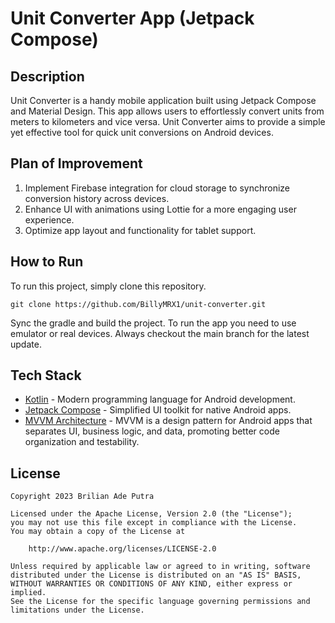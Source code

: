 # Unit Converter App (Jetpack Compose)

## Description

Unit Converter is a handy mobile application built using Jetpack Compose and Material Design. This app allows users to effortlessly convert units from meters to kilometers and vice versa. Unit Converter aims to provide a simple yet effective tool for quick unit conversions on Android devices.

## Plan of Improvement

1. Implement Firebase integration for cloud storage to synchronize conversion history across devices.
2. Enhance UI with animations using Lottie for a more engaging user experience.
3. Optimize app layout and functionality for tablet support.

## How to Run
To run this project, simply clone this repository.

```
git clone https://github.com/BillyMRX1/unit-converter.git
```

Sync the gradle and build the project. 
To run the app you need to use emulator or real devices. 
Always checkout the main branch for the latest update.

## Tech Stack
- [Kotlin](https://kotlinlang.org/) - Modern programming language for Android development.
- [Jetpack Compose](https://developer.android.com/jetpack/compose) - Simplified UI toolkit for native Android apps.
- [MVVM Architecture](https://developer.android.com/jetpack/guide) - MVVM is a design pattern for Android apps that separates UI, business logic, and data, promoting better code organization and testability.

## License

```
Copyright 2023 Brilian Ade Putra

Licensed under the Apache License, Version 2.0 (the "License");
you may not use this file except in compliance with the License.
You may obtain a copy of the License at

    http://www.apache.org/licenses/LICENSE-2.0

Unless required by applicable law or agreed to in writing, software
distributed under the License is distributed on an "AS IS" BASIS,
WITHOUT WARRANTIES OR CONDITIONS OF ANY KIND, either express or implied.
See the License for the specific language governing permissions and
limitations under the License.
```
